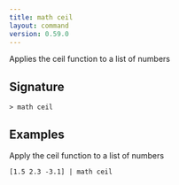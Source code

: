 ```yaml
---
title: math ceil
layout: command
version: 0.59.0
---
```


Applies the ceil function to a list of numbers

## Signature

```> math ceil ```

## Examples

Apply the ceil function to a list of numbers
```shell
[1.5 2.3 -3.1] | math ceil
```


